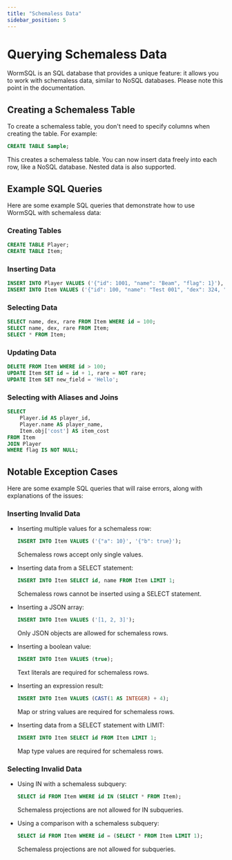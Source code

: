 ```yaml
---
title: "Schemaless Data"
sidebar_position: 5
---
```


# Querying Schemaless Data

WormSQL is an SQL database that provides a unique feature: it allows you to work with schemaless data, similar to NoSQL databases. Please note this point in the documentation.

## Creating a Schemaless Table

To create a schemaless table, you don't need to specify columns when creating the table. For example:

```sql
CREATE TABLE Sample;
```

This creates a schemaless table. You can now insert data freely into each row, like a NoSQL database. Nested data is also supported.

## Example SQL Queries

Here are some example SQL queries that demonstrate how to use WormSQL with schemaless data:

### Creating Tables

```sql
CREATE TABLE Player;
CREATE TABLE Item;
```

### Inserting Data

```sql
INSERT INTO Player VALUES ('{"id": 1001, "name": "Beam", "flag": 1}'), ('{"id": 1002, "name": "Seo"}');
INSERT INTO Item VALUES ('{"id": 100, "name": "Test 001", "dex": 324, "rare": false, "obj": {"cost": 3000}}'), ('{"id": 200}');
```

### Selecting Data

```sql
SELECT name, dex, rare FROM Item WHERE id = 100;
SELECT name, dex, rare FROM Item;
SELECT * FROM Item;
```

### Updating Data

```sql
DELETE FROM Item WHERE id > 100;
UPDATE Item SET id = id + 1, rare = NOT rare;
UPDATE Item SET new_field = 'Hello';
```

### Selecting with Aliases and Joins

```sql
SELECT
    Player.id AS player_id,
    Player.name AS player_name,
    Item.obj['cost'] AS item_cost
FROM Item
JOIN Player
WHERE flag IS NOT NULL;
```

## Notable Exception Cases

Here are some example SQL queries that will raise errors, along with explanations of the issues:

### Inserting Invalid Data

- Inserting multiple values for a schemaless row:

  ```sql
  INSERT INTO Item VALUES ('{"a": 10}', '{"b": true}');
  ```
  
  Schemaless rows accept only single values.

- Inserting data from a SELECT statement:

  ```sql
  INSERT INTO Item SELECT id, name FROM Item LIMIT 1;
  ```
  
  Schemaless rows cannot be inserted using a SELECT statement.

- Inserting a JSON array:

  ```sql
  INSERT INTO Item VALUES ('[1, 2, 3]');
  ```
  
  Only JSON objects are allowed for schemaless rows.

- Inserting a boolean value:

  ```sql
  INSERT INTO Item VALUES (true);
  ```
  
  Text literals are required for schemaless rows.

- Inserting an expression result:

  ```sql
  INSERT INTO Item VALUES (CAST(1 AS INTEGER) + 4);
  ```
  
  Map or string values are required for schemaless rows.

- Inserting data from a SELECT statement with LIMIT:

  ```sql
  INSERT INTO Item SELECT id FROM Item LIMIT 1;
  ```
  
  Map type values are required for schemaless rows.

### Selecting Invalid Data

- Using IN with a schemaless subquery:

  ```sql
  SELECT id FROM Item WHERE id IN (SELECT * FROM Item);
  ```
  
  Schemaless projections are not allowed for IN subqueries.

- Using a comparison with a schemaless subquery:

  ```sql
  SELECT id FROM Item WHERE id = (SELECT * FROM Item LIMIT 1);
  ```
  
  Schemaless projections are not allowed for subqueries.